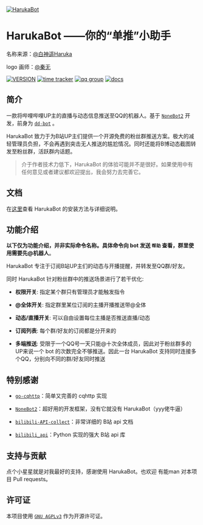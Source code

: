 [![HarukaBot](https://socialify.git.ci/SK-415/HarukaBot/image?description=1&font=Source%20Code%20Pro&forks=1&issues=1&language=1&logo=https%3A%2F%2Fraw.githubusercontent.com%2FSK-415%2FHarukaBot-docs%2Fmain%2Fdocs%2F.vuepress%2Fpublic%2Flogo.png&owner=1&pattern=Circuit%20Board&stargazers=1&theme=Light)](https://www.haruka-bot.live/)

# HarukaBot ——你的“单推”小助手

名称来源：[@白神遥Haruka](https://space.bilibili.com/477332594 )
  
logo 画师：[@秦无](https://space.bilibili.com/4668826 )

[![VERSION](https://img.shields.io/github/v/release/SK-415/HarukaBot )](https://github.com/SK-415/HarukaBot/releases/latest)
[![time tracker](https://wakatime.com/badge/github/SK-415/HarukaBot.svg )](https://wakatime.com/badge/github/SK-415/HarukaBot)
[![qq group](https://img.shields.io/badge/QQ%E7%BE%A4-629574472-orange )](https://jq.qq.com/?_wv=1027&k=sHPbCRAd)
[![docs](https://img.shields.io/badge/%E6%96%87%E6%A1%A3-%E7%82%B9%E5%87%BB%E6%9F%A5%E7%9C%8B-green)](https://www.haruka-bot.live/)

## 简介

一款将哔哩哔哩UP主的直播与动态信息推送至QQ的机器人。基于 [`NoneBot2`](https://github.com/nonebot/nonebot2 ) 开发，前身为 [`dd-bot`](https://github.com/SK-415/dd-bot) 。
  
HarukaBot 致力于为B站UP主们提供一个开源免费的粉丝群推送方案。极大的减轻管理员负担，不会再遇到突击无人推送的尴尬情况。同时还能将B博动态截图转发至粉丝群，活跃群内话题。
  
> 介于作者技术力低下，HarukaBot 的体验可能并不是很好。如果使用中有任何意见或者建议都欢迎提出，我会努力去完善它。

## 文档

在[这里](https://www.haruka-bot.live/)查看 HarukaBot 的安装方法与详细说明。

## 功能介绍

**以下仅为功能介绍，并非实际命令名称。具体命令向 bot 发送 `帮助` 查看，群里使用需要先@机器人**。

HarukaBot 专注于订阅B站UP主们的动态与开播提醒，并转发至QQ群/好友。

同时 HarukaBot 针对粉丝群中的推送场景进行了若干优化: 

- **权限开关**: 指定某个群只有管理员才能触发指令

- **@全体开关**: 指定群里某位订阅的主播开播推送带@全体

- **动态/直播开关**: 可以自由设置每位主播是否推送直播/动态

- **订阅列表**: 每个群/好友的订阅都是分开来的

- **多端推送**: 受限于一个QQ号一天只能@十次全体成员，因此对于粉丝群多的UP来说一个 bot 的次数完全不够推送。因此一台 HarukaBot 支持同时连接多个QQ，分别向不同的群/好友同时推送

## 特别感谢

- [`go-cqhttp`](https://github.com/Mrs4s/go-cqhttp)：简单又完善的 cqhttp 实现

- [`NoneBot2`](https://github.com/nonebot/nonebot2)：超好用的开发框架，没有它就没有 HarukaBot（yyy佬牛逼）

- [`bilibili-API-collect`](https://github.com/SocialSisterYi/bilibili-API-collect)：非常详细的 B站 api 文档

- [`bilibili_api`](https://github.com/Passkou/bilibili_api)：Python 实现的强大 B站 api 库

## 支持与贡献

点个小星星就是对我最好的支持，感谢使用 HarukaBot。也欢迎 有能man 对本项目 Pull requests。

## 许可证
本项目使用 [`GNU AGPLv3`](https://choosealicense.com/licenses/agpl-3.0/) 作为开源许可证。
